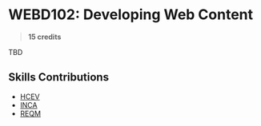# WEBD102: Developing Web Content

> **15 credits**

TBD

## Skills Contributions

- [HCEV](../skills/hcev.md)
- [INCA](../skills/inca.md)
- [REQM](../skills/reqm.md)
